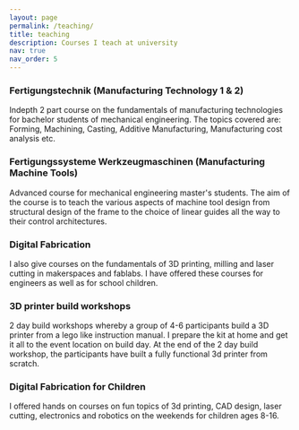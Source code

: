 ```yaml
---
layout: page
permalink: /teaching/
title: teaching
description: Courses I teach at university
nav: true
nav_order: 5
---
```


### Fertigungstechnik (Manufacturing Technology 1 & 2) 

Indepth 2 part course on the fundamentals of manufacturing technologies for bachelor students of mechanical engineering. The topics covered are: Forming, Machining, Casting, Additive Manufacturing, Manufacturing cost analysis etc.

### Fertigungssysteme Werkzeugmaschinen (Manufacturing Machine Tools)

Advanced course for mechanical engineering master's students. The aim of the course is to teach the various aspects of machine tool design from structural design of the frame to the choice of linear guides all the way to their control architectures.

### Digital Fabrication

I also give courses on the fundamentals of 3D printing, milling and laser cutting in makerspaces and fablabs. I have offered these courses for engineers as well as for school children.

### 3D printer build workshops

2 day build workshops whereby a group of 4-6 participants build a 3D printer from a lego like instruction manual. I prepare the kit at home and get it all to the event location on build day. At the end of the 2 day build workshop, the participants have built a fully functional 3d printer from scratch.

### Digital Fabrication for Children

I offered hands on courses on fun topics of 3d printing, CAD design, laser cutting, electronics and robotics on the weekends for children ages 8-16.